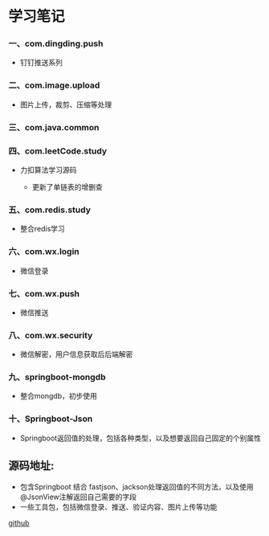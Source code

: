 # 学习笔记
### 一、com.dingding.push
  + 钉钉推送系列
### 二、com.image.upload
  + 图片上传，裁剪、压缩等处理
### 三、com.java.common
### 四、com.leetCode.study
  + 力扣算法学习源码
  
    + 更新了单链表的增删查
### 五、com.redis.study
  + 整合redis学习
### 六、com.wx.login
  + 微信登录
### 七、com.wx.push
  + 微信推送
### 八、com.wx.security
  + 微信解密，用户信息获取后后端解密
### 九、springboot-mongdb
  + 整合mongdb，初步使用
### 十、Springboot-Json
  + Springboot返回值的处理，包括各种类型，以及想要返回自己固定的个别属性
## 源码地址:
- 包含Springboot 结合 fastjson、jackson处理返回值的不同方法，以及使用@JsonView注解返回自己需要的字段
- 一些工具包，包括微信登录、推送、验证内容、图片上传等功能

[github](https://github.com/florarose/com.merry.tool)
